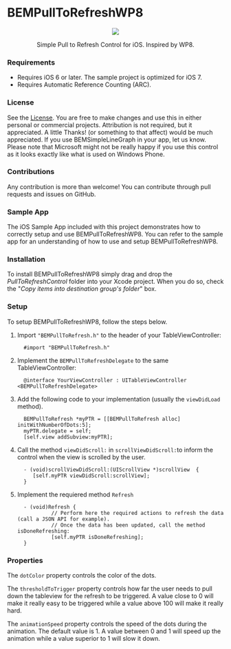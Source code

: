 # BEMPullToRefreshWP8

<p align="center"><img src="http://img19.imageshack.us/img19/6028/pulltorefresh.gif"/></p>

<p align="center">Simple Pull to Refresh Control for iOS. Inspired by WP8.</p>

### Requirements
- Requires iOS 6 or later. The sample project is optimized for iOS 7.
- Requires Automatic Reference Counting (ARC).

### License
See the [License](https://github.com/Boris-Em/BEMPullToRefreshWP8/blob/master/LICENSE). You are free to make changes and use this in either personal or commercial projects. Attribution is not required, but it appreciated. A little Thanks! (or something to that affect) would be much appreciated. If you use BEMSimpleLineGraph in your app, let us know.
Please note that Microsoft might not be really happy if you use this control as it looks exactly like what is used on Windows Phone.

### Contributions
Any contribution is more than welcome! You can contribute through pull requests and issues on GitHub. 

### Sample App
The iOS Sample App included with this project demonstrates how to correctly setup and use BEMPullToRefreshWP8. You can refer to the sample app for an understanding of how to use and setup BEMPullToRefreshWP8.

### Installation
To install BEMPullToRefreshWP8 simply drag and drop the *PullToRefreshControl* folder into your Xcode project. When you do so, check the "*Copy items into destination group's folder*" box.

### Setup
To setup BEMPullToRefreshWP8, follow the steps below.

1. Import `"BEMPullToRefresh.h"` to the header of your TableViewController:

         #import "BEMPullToRefresh.h"

2. Implement the `BEMPullToRefreshDelegate` to the same TableViewController:

         @interface YourViewController : UITableViewController <BEMPullToRefreshDelegate>

3. Add the following code to your implementation (usually the `viewDidLoad` method).
         
         BEMPullToRefresh *myPTR = [[BEMPullToRefresh alloc] initWithNumberOfDots:5];
         myPTR.delegate = self;
         [self.view addSubview:myPTR];

4. Call the method `viewDidScroll:` in `scrollViewDidScroll:`to inform the control when the view is scrolled by the user.

         - (void)scrollViewDidScroll:(UIScrollView *)scrollView  {
            [self.myPTR viewDidScroll:scrollView];
         }
         
5. Implement the requiered method `Refresh`

         - (void)Refresh {
                  // Perform here the required actions to refresh the data (call a JSON API for example).
                  // Once the data has been updated, call the method isDoneRefreshing:
                  [self.myPTR isDoneRefreshing];
         }

### Properties

The `dotColor` property controls the color of the dots.

The `thresholdToTrigger` property controls how far the user needs to pull down the tableview for the refresh to be triggered. A value close to 0 will make it really easy to be triggered while a value above 100 will make it really hard.

The `animationSpeed` property controls the speed of the dots during the animation. The default value is 1. A value between 0 and 1 will speed up the animation while a value superior to 1 will slow it down.
